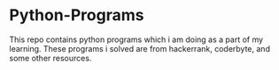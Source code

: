 # Python-Programs
This repo contains python programs which i am doing as a part of my learning. These programs i solved are from hackerrank, coderbyte, and some other resources.
